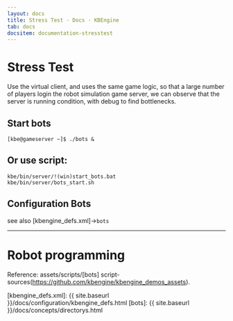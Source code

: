 ```yaml
---
layout: docs
title: Stress Test · Docs · KBEngine
tab: docs
docsitem: documentation-stresstest
---
```


Stress Test
====================

Use the virtual client, and uses the same game logic, so that a large number of players 
login the robot simulation game server, we can observe that the server is running condition, 
with debug to find bottlenecks.


Start bots
--------------------------------------

	[kbe@gameserver ~]$ ./bots &

Or use script:
--------------------------------------

	kbe/bin/server/!(win)start_bots.bat
	kbe/bin/server/bots_start.sh



Configuration Bots
--------------------------------------

see also [kbengine_defs.xml]->`bots`



------------------------------------------------------------------------------------------------------------


Robot programming
====================

Reference: assets/scripts/[bots] script-sources(https://github.com/kbengine/kbengine_demos_assets).



[kbengine_defs.xml]: {{ site.baseurl }}/docs/configuration/kbengine_defs.html
[bots]: {{ site.baseurl }}/docs/concepts/directorys.html
